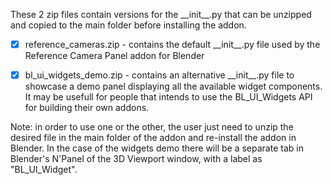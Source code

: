 These 2 zip files contain versions for the \_\_init\_\_.py that can be unzipped and copied to the main folder before installing the addon.

- [x] reference_cameras.zip - contains the default \_\_init\_\_.py file used by the Reference Camera Panel addon for Blender

- [x] bl_ui_widgets_demo.zip - contains an alternative \_\_init\_\_.py file to showcase a demo panel displaying all the available widget components.  It may be usefull for people that intends to use the BL_UI_Widgets API for building their own addons. 

Note: in order to use one or the other, the user just need to unzip the desired file in the main folder of the addon and re-install the addon in Blender. In the case of the widgets demo there will be a separate tab in Blender's N'Panel of the 3D Viewport window, with a label as "BL_UI_Widget". 
